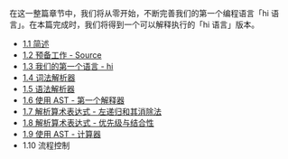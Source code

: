 在这一整篇章节中，我们将从零开始，不断完善我们的第一个编程语言「hi 语言」。在本篇完成时，我们将得到一个可以解释执行的「hi 语言」版本。

- [1.1 简述](1-1-intro.md)
- [1.2 预备工作 - Source](1-2-source.md)
- [1.3 我们的第一个语言 - hi](1-3-hi.md)
- [1.4 词法解析器](1-4-lexer.md)
- [1.5 语法解析器](1-5-parser.md)
- [1.6 使用 AST - 第一个解释器](1-6-ast-interpreter.md)
- [1.7 解析算术表达式 - 左递归和其消除法](1-7-arith-left-recursion.md)
- [1.8 解析算术表达式 - 优先级与结合性](1-8-arith-precedence-assoc.md)
- [1.9 使用 AST - 计算器](1-9-ast-calculator.md)
- 1.10 流程控制